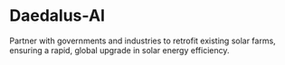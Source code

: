 # Daedalus-AI
Partner with governments and industries to retrofit existing solar farms, ensuring a rapid, global upgrade in solar energy efficiency.
